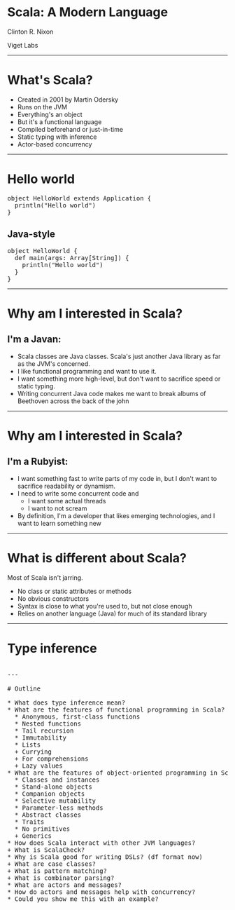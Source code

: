 # Scala: A Modern Language

Clinton R. Nixon

Viget Labs

---

# What's Scala?

* Created in 2001 by Martin Odersky
* Runs on the JVM
* Everything's an object
* But it's a functional language
* Compiled beforehand or just-in-time
* Static typing with inference
* Actor-based concurrency

---

# Hello world

<pre class="code">
object HelloWorld extends Application {
  println("Hello world")
}
</pre>

## Java-style

<pre class="code">
object HelloWorld {
  def main(args: Array[String]) {
    println("Hello world")
  }
}
</pre>

---

# Why am I interested in Scala?

## I'm a Javan:

* Scala classes are Java classes. Scala's just another Java library as far as the JVM's concerned.
* I like functional programming and want to use it.
* I want something more high-level, but don't want to sacrifice speed or static typing.
* Writing concurrent Java code makes me want to break albums of Beethoven
across the back of the john

---

# Why am I interested in Scala?

## I'm a Rubyist:

* I want something fast to write parts of my code in, but I don't want to sacrifice readability or dynamism.
* I need to write some concurrent code and
  * I want some actual threads
  * I want to not scream
* By definition, I'm a developer that likes emerging technologies, and I want to learn something new

---

# What is different about Scala?

Most of Scala isn't jarring.

* No class or static attributes or methods
* No obvious constructors
* Syntax is close to what you're used to, but not close enough
* Relies on another language (Java) for much of its standard library

---

# Type inference

<pre src="../examples/src/main/scala/CSVLine.scala" />

---

# Outline

* What does type inference mean?
* What are the features of functional programming in Scala?
  * Anonymous, first-class functions
  * Nested functions
  * Tail recursion
  * Immutability
  * Lists
  + Currying
  + For comprehensions
  + Lazy values
* What are the features of object-oriented programming in Scala?
  * Classes and instances
  * Stand-alone objects
  * Companion objects
  * Selective mutability
  * Parameter-less methods
  * Abstract classes
  * Traits
  * No primitives
  + Generics
* How does Scala interact with other JVM languages?
+ What is ScalaCheck?
* Why is Scala good for writing DSLs? (df format now)
+ What are case classes?
+ What is pattern matching?
+ What is combinator parsing?
* What are actors and messages?
* How do actors and messages help with concurrency?
* Could you show me this with an example?
